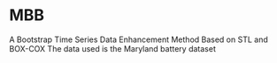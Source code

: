 # MBB
A Bootstrap Time Series Data Enhancement Method Based on STL and BOX-COX
The data used is the Maryland battery dataset
